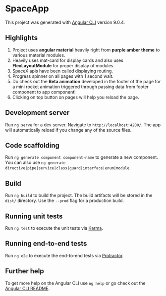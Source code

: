 # SpaceApp

This project was generated with [Angular CLI](https://github.com/angular/angular-cli) version 9.0.4.

## Highlights
1) Project uses **angular material** heavily right from **purple amber theme** to various material modules.
2) Heavily uses mat-card for display cards and also uses **FlexLayoutModule** for proper display of modules.
3) SpaceX apis have been called displaying routing.
4) Progress spinner on all pages with 1 second wait.
5) Do check out the **Beta animation** developed in the footer of the page for a mini rocket animation
triggered through passing data from footer component to app component!
6) Clicking on top button on pages will help you reload the page.

## Development server

Run `ng serve` for a dev server. Navigate to `http://localhost:4200/`. The app will automatically reload if you change any of the source files.

## Code scaffolding

Run `ng generate component component-name` to generate a new component. You can also use `ng generate directive|pipe|service|class|guard|interface|enum|module`.

## Build

Run `ng build` to build the project. The build artifacts will be stored in the `dist/` directory. Use the `--prod` flag for a production build.

## Running unit tests

Run `ng test` to execute the unit tests via [Karma](https://karma-runner.github.io).

## Running end-to-end tests

Run `ng e2e` to execute the end-to-end tests via [Protractor](http://www.protractortest.org/).

## Further help

To get more help on the Angular CLI use `ng help` or go check out the [Angular CLI README](https://github.com/angular/angular-cli/blob/master/README.md).
